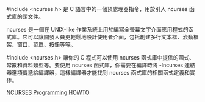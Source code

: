 #include <ncurses.h> 是 C 語言中的一個預處理器指令，用於引入 ncurses 函式庫的頭文件。

ncurses 是一個在 UNIX-like 作業系統上用於編寫全螢幕文字介面應用程式的函式庫。它可以讓開發人員更輕鬆地設計使用者介面，包括創建多行文本框、滾動框架、窗口、菜單、按鈕等等。

#include <ncurses.h> 讓你的 C 程式可以使用 ncurses 函式庫中提供的函式、常數和資料類型等。要使用 ncurses 函式庫，你需要在編譯時將 -lncurses 連結器選項傳遞給編譯器，這樣編譯器才能找到 ncurses 函式庫的相關函式定義和實作。


[NCURSES Programming HOWTO](https://tldp.org/HOWTO/NCURSES-Programming-HOWTO/index.html)